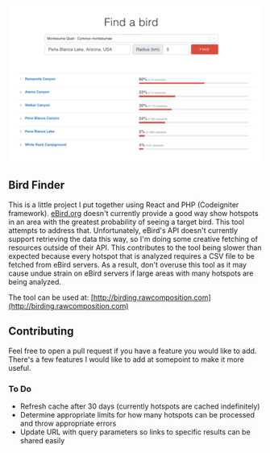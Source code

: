 ![Screenshot](./screenshot.png)

## Bird Finder
This is a little project I put together using React and PHP (Codeigniter framework). [eBird.org](ebird.org) doesn't currently provide a good way show hotspots in an area with the greatest probability of seeing a target bird. This tool attempts to address that. Unfortunately, eBird's API doesn't currently support retrieving the data this way, so I'm doing some creative fetching of resources outside of their API. This contributes to the tool being slower than expected because every hotspot that is analyzed requires a CSV file to be fetched from eBird servers. As a result, don't overuse this tool as it may cause undue strain on eBird servers if large areas with many hotspots are being analyzed. 

The tool can be used at: [http://birding.rawcomposition.com](http://birding.rawcomposition.com)

## Contributing
Feel free to open a pull request if you have a feature you would like to add. There's a few features I would like to add at somepoint to make it more useful.

### To Do
- Refresh cache after 30 days (currently hotspots are cached indefinitely)
- Determine appropriate limits for how many hotspots can be processed and throw appropriate errors
- Update URL with query parameters so links to specific results can be shared easily
